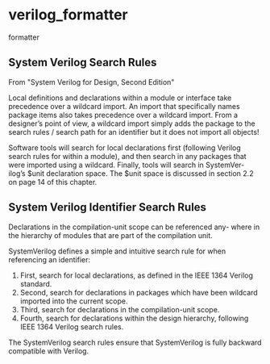 # verilog_formatter
formatter

## System Verilog Search Rules

From "System Verilog for Design, Second Edition"

Local definitions and declarations within a module or interface take
precedence over a wildcard import. An import that specifically
names package items also takes precedence over a wildcard import.
From a designer’s point of view, a wildcard import simply adds the
package to the search rules / search path for an identifier but it does
not import all objects!

Software tools will
search for local declarations first (following Verilog search rules for
within a module), and then search in any packages that were
imported using a wildcard. Finally, tools will search in SystemVer-
ilog’s $unit declaration space. The $unit space is discussed in
section 2.2 on page 14 of this chapter.

## System Verilog Identifier Search Rules

Declarations in the compilation-unit scope can be referenced any-
where in the hierarchy of modules that are part of the compilation
unit.

SystemVerilog defines a simple and intuitive search rule for when
referencing an identifier:
1. First, search for local declarations, as defined in the IEEE 1364 Verilog standard.
2. Second, search for declarations in packages which have been wildcard imported into the current scope.
3. Third, search for declarations in the compilation-unit scope.
4. Fourth, search for declarations within the design hierarchy, following IEEE 1364 Verilog search rules.

The SystemVerilog search rules ensure that SystemVerilog is fully
backward compatible with Verilog.
